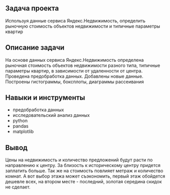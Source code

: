## Задача проекта


Используя данные сервиса Яндекс.Недвижимость, определить рыночную стоимость объектов недвижимости и типичные параметры квартир

## Описание задачи

На основе данных сервиса Яндекс.Недвижимость определена рыночная стоимость
объектов недвижимости разного типа, типичные параметры квартир, в зависимости от
удаленности от центра. Проведена предобработка данных. Добавлены новые данные.
Построены гистограммы, боксплоты, диаграммы рассеивания

## Навыки и инструменты
- предобработка данных
- исследовательский анализ данных
- python
- pandas
- matplotlib

## Вывод

Цены на недвижимость и количество предложений будут расти по направлению к центру. За близость к историческому центру придется заплатить больше. 
Так же на стоимость повлияет метраж и количество комнат. А вот выбор этажа может съэкономить, первый этаж обойдется дешевле всех, на втором 
месте - последний, золотая середина скидок не сделает.
